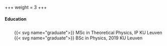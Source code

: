 +++
weight = 3
+++
#### Education
<span style="position:relative; top:8px;">
    <span style="display: inline-block; margin-left: 30px;">
    {{< svg name="graduate">}} MSc in Theoretical Physics, IP
    <span class="tab">KU Leuven</span>
    <br>
    {{< svg name="graduate">}} BSc in Physics, 2019
    <span class="tab">KU Leuven</span></span>
</span>
